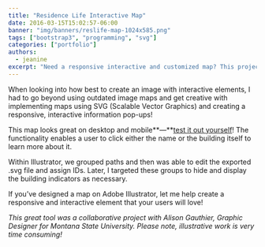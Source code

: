 ```yaml
---
title: "Residence Life Interactive Map"
date: 2016-03-15T15:02:57-06:00
banner: "img/banners/reslife-map-1024x585.png"
tags: ["bootstrap3", "programming", "svg"]
categories: ["portfolio"]
authors:
  - jeanine
excerpt: "Need a responsive interactive and customized map? This project uses SVG and Fancybox to create a useful resource for students trying to find their way around campus."
---
```


When looking into how best to create an image with interactive elements, I had to go beyond using outdated image maps and get creative with implementing maps using SVG (Scalable Vector Graphics) and creating a responsive, interactive information pop-ups!

This map looks great on desktop and mobile**—**[test it out yourself](http://www.montana.edu/reslife/map/)! The functionality enables a user to click either the name or the building itself to learn more about it.

Within Illustrator, we grouped paths and then was able to edit the exported .svg file and assign IDs. Later, I targeted these groups to hide and display the building indicators as necessary.

If you’ve designed a map on Adobe Illustrator, let me help create a responsive and interactive element that your users will love!

_This great tool was a collaborative project with Alison Gauthier, Graphic Designer for Montana State University. Please note, illustrative work is very time consuming!_
